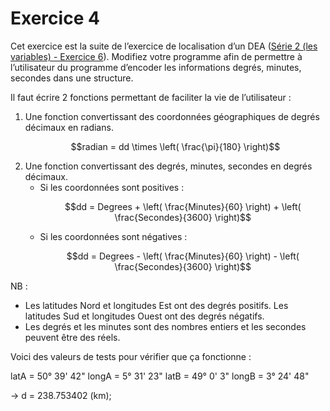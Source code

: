 # Exercice 4

Cet exercice est la suite de l’exercice de localisation d’un DEA ([Série 2 (les variables) - Exercice 6](https://tech.io/playgrounds/55269/2---les-variables/exercice-6)). Modifiez votre programme afin de permettre à l’utilisateur du programme d’encoder les informations degrés, minutes, secondes dans une structure.

Il faut écrire 2 fonctions permettant de faciliter la vie de l’utilisateur :

<ol>
<li> 
Une fonction convertissant des coordonnées géographiques de degrés décimaux en radians.

```math
radian = dd \times \left( \frac{\pi}{180} \right)
```

</li>
<li>
Une fonction convertissant des degrés, minutes, secondes en degrés décimaux.
<ul>
<li>
Si les coordonnées sont positives :

```math
dd = Degrees + \left( \frac{Minutes}{60} \right) + \left( \frac{Secondes}{3600} \right)
```

</li>
<li>
Si les coordonnées sont négatives :

```math
dd = Degrees - \left( \frac{Minutes}{60} \right) - \left( \frac{Secondes}{3600} \right)
```

</li>
</li>
</ol>

NB : 
- Les latitudes Nord et longitudes Est ont des degrés positifs. Les latitudes Sud et longitudes Ouest ont des degrés négatifs.
- Les degrés et les minutes sont des nombres entiers et les secondes peuvent être des réels.

Voici des valeurs de tests pour vérifier que ça fonctionne :

latA = 50° 39' 42"
longA = 5° 31' 23"
latB = 49° 0' 3"
longB = 3° 24' 48"

-> d = 238.753402 (km);